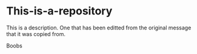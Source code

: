 # This-is-a-repository
This is a description. One that has been editted from the original message that it was copied from.

Boobs

